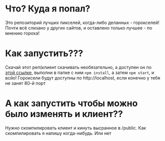 # Что? Куда я попал?
Это репозиторий лучших пикселей, когда-либо деланных - горокселей!
Почти всё слизано у других сайтов, и оставлено только лучшее - по мнению гороха!

# Как запустить???
Скачай этот реп(клиент скачивать необязательно, а доступен он по [этой ссылке](https://github.com/TheGorox/goroxels-client), выполни в папке с ним `npm install`, а затем `npm start`, и всйо! 
Гороксели будут доступны по http://localhost, если конечно у тебя не занят 80-й порт

# А как запустить чтобы можно было изменять и клиент??
Нужно скомпилировать клиент и кинуть высранное в /public. Как скомпилировать я напишу когда-нибудь.
Или нет